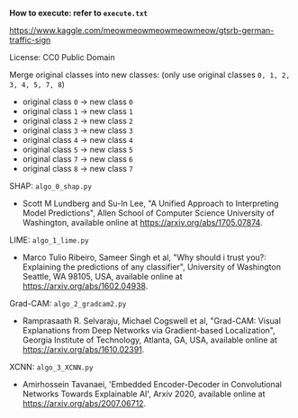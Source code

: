 **How to execute: refer to ```execute.txt```**

https://www.kaggle.com/meowmeowmeowmeowmeow/gtsrb-german-traffic-sign

License: CC0 Public Domain

Merge original classes into new classes: (only use original classes ```0, 1, 2, 3, 4, 5, 7, 8```)
* original class ```0``` -> new class ```0```
* original class ```1``` -> new class ```1```
* original class ```2``` -> new class ```2```
* original class ```3``` -> new class ```3```
* original class ```4``` -> new class ```4```
* original class ```5``` -> new class ```5```
* original class ```7``` -> new class ```6```
* original class ```8``` -> new class ```7```

SHAP: ```algo_0_shap.py```
* Scott M Lundberg and Su-In Lee, "A Unified Approach to Interpreting Model Predictions", Allen School of Computer Science University of Washington, available online at https://arxiv.org/abs/1705.07874.

LIME: ```algo_1_lime.py```
* Marco Tulio Ribeiro, Sameer Singh et al, "Why should i trust you?: Explaining the predictions of any classifier", University of Washington Seattle, WA 98105, USA, available online at https://arxiv.org/abs/1602.04938.

Grad-CAM: ```algo_2_gradcam2.py```
* Ramprasaath R. Selvaraju, Michael Cogswell et al, "Grad-CAM: Visual Explanations from Deep Networks via Gradient-based Localization", Georgia Institute of Technology, Atlanta, GA, USA, available online at https://arxiv.org/abs/1610.02391.

XCNN: ```algo_3_XCNN.py```
* Amirhossein Tavanaei, 'Embedded Encoder-Decoder in Convolutional Networks Towards Explainable AI', Arxiv 2020, available online at https://arxiv.org/abs/2007.06712.
